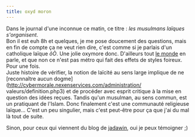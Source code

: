 ```yaml
---
title: oxyd moron
---
```


Dans le journal d'une inconnue ce matin, ce titre : _les musulmans laïques
s'organisent_.  
Bon il est euh 8h et quelques, je me pose doucement des questions, mais en fin
de compte ça ne veut rien dire, c'est comme si je parlais d'un catholique
laïque _ôÒ_. Une jolie oxymore donc. D'ailleurs tout [le
monde](http://www.lemonde.fr/dh/0,5987,3228--18542748,00.html) en parle, et
que non ce n'est pas métro qui fait des effets de styles foireux. Pour une
fois.  
Juste histoire de vérifier, la notion de laïcité au sens large implique de ne
[reconnaître aucun dogme](http://cybermorale.nexenservices.com/administration/
valeurs/definition.php3) et de procéder avec esprit critique à la mise en
question des idées reçues. Tandis qu'un musulman, au sens commun, est un
pratiquant de l'Islam. Donc finalement c'est une communauté religieuse
laïque... C'est un peu singulier, mais c'est peut-être pour ça que j'ai du mal
là tout de suite.

Sinon, pour ceux qui viennent du blog de [jadawin](http://tuxaco.ath.cx), oui
je peux témoigner ;)

